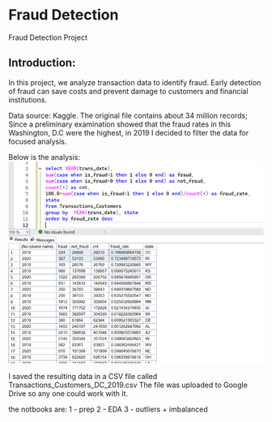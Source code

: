 # Fraud Detection
Fraud Detection Project

Introduction:
---

In this project, we analyze transaction data to identify fraud. 
Early detection of fraud can save costs and prevent damage to customers and financial institutions.

Data source: 
Kaggle. 
The original file contains about 34 million records; 
Since a preliminary examination showed that the fraud rates in this Washington, D.C were the highest, in 2019
I decided to filter the data for focused analysis.

Below is the analysis:
![img.png](sql_fraud_rate_state_year.png)

I saved the resulting data in a CSV file called Transactions_Customers_DC_2019.csv 
The file was uploaded to Google Drive so any one could work with it.

the notbooks are:
1 - prep
2 - EDA
3 - outliers + imbalanced



